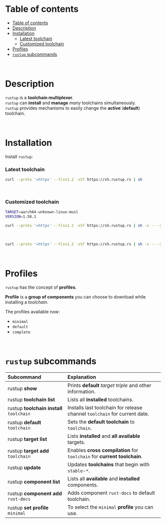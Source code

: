 # Table of contents
- [Table of contents](#table-of-contents)
- [Description](#description)
- [Installation](#installation)
    - [Latest toolchain](#latest-toolchain)
    - [Customized toolchain](#customized-toolchain)
- [Profiles](#profiles)
- [`rustup` subcommands](#rustup-subcommands)

<br>

# Description
`rustup` is a **toolchain multiplexer**. <br>
`rustup` can **install** and **manage** *many* toolchains simultaneously. <br>
`rustup` provides mechanisms to easily change the **active** (**default**) toolchain.

<br>

# Installation
Install `rustup`:
### Latest toolchain
```bash
curl --proto '=https' --tlsv1.2 -sSf https://sh.rustup.rs | sh
```

<br>

### Customized toolchain
```bash
TARGET=aarch64-unknown-linux-musl
VERSION=1.58.1

curl --proto '=https' --tlsv1.2 -sSf https://sh.rustup.rs | sh -s -- -y --default-toolchain ${VERSION}-${TARGET}
```

<br>

```bash
curl --proto '=https' --tlsv1.2 -sSf https://sh.rustup.rs | sh -s -- -y --default-toolchain 1.65.0-aarch64-apple-darwin
```

<br>

# Profiles
`rustup` has the concept of **profiles**. 

**Profile** is a **group of components** you can choose to download while installing a *toolchain*. 

The profiles available now:
- `minimal`
- `default`
- `complete`

<br>

# `rustup` subcommands
|Subcommand|Explanation|
|:---------|:----------|
|rustup **show**|Prints **default** *target triple* and other information.|
|rustup **toolchain list**|Lists all **installed** toolchains.|
|rustup **toolchain install** `toolchain`|Installs last toolchain for release channel `toolchain` for current date.|
|rustup **default** `toolchain`|Sets the **default toolchain** to `toolchain`.|
|rustup **target list**|Lists **installed** and **all available** targets.|
|rustup **target add** `toolchain`|Enables **cross compilation** for `toolchain` for **current toolchain**.|
|rustup **update**|Updates **toolchains** that begin with `stable`-`*`.|
|rustup **component list**|Lists all **available** and **installed** components.|
|rustup **component add** `rust-docs`|Adds component `rust-docs` to default toolchain.|
|rustup **set profile** `minimal`|To select the `minimal` **profile** you can use.|
